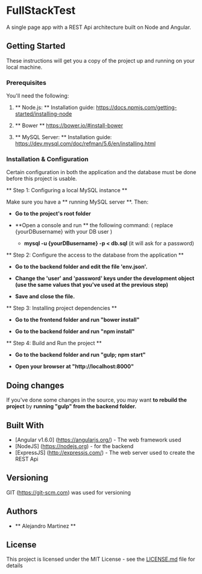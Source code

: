 # FullStackTest

A single page app with a REST Api architecture built on Node and Angular.

## Getting Started

These instructions will get you a copy of the project up and running on your local machine.

### Prerequisites

You'll need the following:

1) ** Node.js: ** 
	Installation guide: https://docs.npmjs.com/getting-started/installing-node
	
2) ** Bower ** 
	https://bower.io/#install-bower
	
2) ** MySQL Server: ** 
	Installation guide: https://dev.mysql.com/doc/refman/5.6/en/installing.html

### Installation & Configuration

Certain configuration in both the application and the database must be done before this project is usable.

** Step 1: Configuring a local MySQL instance **

Make sure you have a ** running MySQL server **. Then:

* **Go to the project's root folder** 

 * **Open a console and run ** the following command: ( replace {yourDBusername} with your DB user )
 
   * **mysql -u {yourDBusername} -p < db.sql**  (it will ask for a password)
	   
** Step 2: Configure the access to the database from the application **

* **Go to the backend folder and edit the file 'env.json'.**

 * **Change the 'user' and 'password' keys under the development object
  (use the same values that you've used at the previous step)** 
  
  * **Save and close the file.**

** Step 3: Installing project dependencies **

* **Go to the frontend folder and run "bower install"** 

* **Go to the backend folder and run "npm install"**

** Step 4: Build and Run the project **
 
* **Go to the backend folder and run "gulp; npm start"**

 * **Open your browser at "http://localhost:8000"**

## Doing changes
If you've done some changes in the source, you may want **to rebuild the project** by **running "gulp" from the backend folder.**

## Built With

* [Angular v1.6.0] (https://angularjs.org/) - The web framework used
* [NodeJS] (https://nodejs.org) - for the backend
* [ExpressJS] (http://expressjs.com/) - The web server used to create the REST Api

## Versioning

GIT (https://git-scm.com) was used for versioning

## Authors

* ** Alejandro Martinez **

## License

This project is licensed under the MIT License - see the [LICENSE.md](LICENSE.md) file for details

